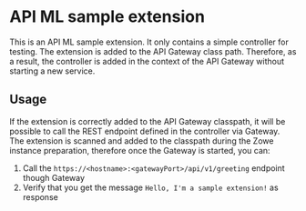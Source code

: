 # API ML sample extension

This is an API ML sample extension. It only contains a simple controller for testing.
The extension is added to the API Gateway class path. Therefore, as a result, the controller is added in the context 
of the API Gateway without starting a new service.

## Usage

If the extension is correctly added to the API Gateway classpath, it will be possible to 
call the REST endpoint defined in the controller via Gateway.
The extension is scanned and added to the classpath during the Zowe instance preparation, therefore
once the Gateway is started, you can:

1. Call the `https://<hostname>:<gatewayPort>/api/v1/greeting` endpoint though Gateway
2. Verify that you get the message `Hello, I'm a sample extension!` as response

